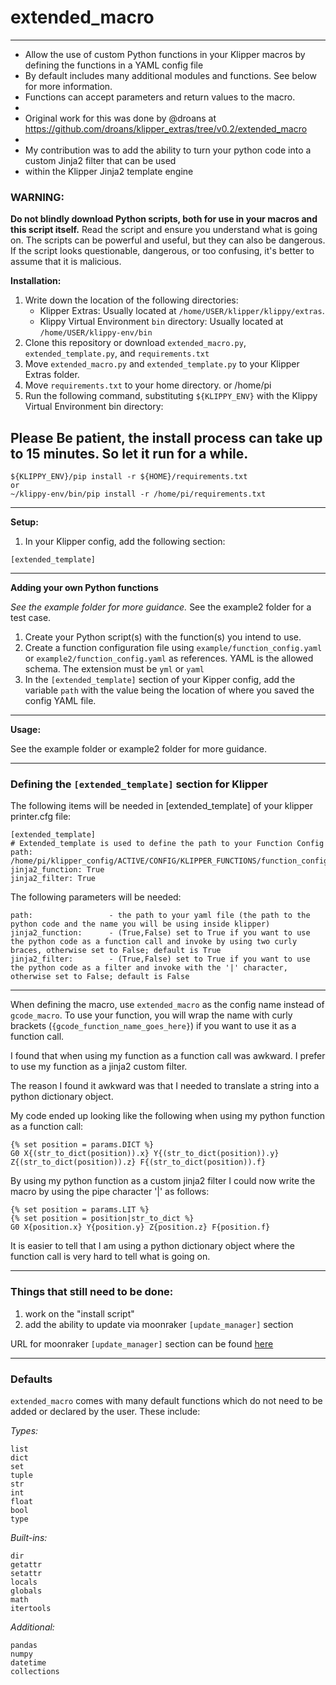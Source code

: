# extended_macro
---
* Allow the use of custom Python functions in your Klipper macros by defining the functions in a YAML config file
* By default includes many additional modules and functions. See below for more information.
* Functions can accept parameters and return values to the macro.
*
* Original work for this was done by @droans at https://github.com/droans/klipper_extras/tree/v0.2/extended_macro
*
* My contribution was to add the ability to turn your python code into a custom Jinja2 filter that can be used
* within the Klipper Jinja2 template engine

### WARNING:

**Do not blindly download Python scripts, both for use in your macros and this script itself.** Read the script and ensure you understand what is going on. The scripts can be powerful and useful, but they can also be dangerous. If the script looks questionable, dangerous, or too confusing, it's better to assume that it is malicious.

**Installation:**
1. Write down the location of the following directories:
    * Klipper Extras: Usually located at `/home/USER/klipper/klippy/extras`.
    * Klippy Virtual Environment `bin` directory: Usually located at `/home/USER/klippy-env/bin`
2. Clone this repository or download `extended_macro.py`, `extended_template.py`, and `requirements.txt`
3. Move `extended_macro.py` and `extended_template.py` to your Klipper Extras folder.
4. Move `requirements.txt` to your home directory. or /home/pi
5. Run the following command, substituting `${KLIPPY_ENV}` with the Klippy Virtual Environment bin directory:

## Please Be patient, the install process can take up to 15 minutes.  So let it run for a while.

```
${KLIPPY_ENV}/pip install -r ${HOME}/requirements.txt
or
~/klippy-env/bin/pip install -r /home/pi/requirements.txt
```

---
**Setup:**

1. In your Klipper config, add the following section:
```
[extended_template]
```

---
**Adding your own Python functions**

*See the example folder for more guidance.* See the example2 folder for a test case.

1. Create your Python script(s) with the function(s) you intend to use.
2. Create a function configuration file using `example/function_config.yaml` or `example2/function_config.yaml` as references. YAML is the allowed schema. The extension must be `yml` or `yaml`
3. In the `[extended_template]` section of your Kipper config, add the variable `path` with the value being the location of where you saved the config YAML file.

---
**Usage:**

See the example folder or example2 folder for more guidance.

---

### Defining the ``[extended_template]`` section for Klipper

The following items will be needed in [extended_template] of your klipper printer.cfg file:

```
[extended_template]
# Extended_template is used to define the path to your Function Config
path: /home/pi/klipper_config/ACTIVE/CONFIG/KLIPPER_FUNCTIONS/function_config.yaml
jinja2_function: True
jinja2_filter: True

```

The following parameters will be needed:

```
path:                 - the path to your yaml file (the path to the python code and the name you will be using inside klipper)
jinja2_function:      - (True,False) set to True if you want to use the python code as a function call and invoke by using two curly braces, otherwise set to False; default is True
jinja2_filter:        - (True,False) set to True if you want to use the python code as a filter and invoke with the '|' character, otherwise set to False; default is False
```
---

When defining the macro, use `extended_macro` as the config name instead of `gcode_macro`. To use your function, you will wrap the name with curly brackets (`{gcode_function_name_goes_here}`) if you want to use it as a function call.

I found that when using my function as a function call was awkward.  I prefer to use my function as a jinja2 custom filter.

The reason I found it awkward was that I needed to translate a string into a python dictionary object.

My code ended up looking like the following when using my python function as a function call:

```
{% set position = params.DICT %}
G0 X{(str_to_dict(position)).x} Y{(str_to_dict(position)).y} Z{(str_to_dict(position)).z} F{(str_to_dict(position)).f}
```

By using my python function as a custom jinja2 filter I could now write the macro by using the pipe character '|' as follows:

```
{% set position = params.LIT %}
{% set position = position|str_to_dict %}
G0 X{position.x} Y{position.y} Z{position.z} F{position.f}
```

It is easier to tell that I am using a python dictionary object where the function call is very hard to tell what is going on.

---
### Things that still need to be done:

1. work on the "install script"
2. add the ability to update via moonraker ``[update_manager]`` section

URL for moonraker ``[update_manager]`` section can be found [here](https://moonraker.readthedocs.io/en/latest/configuration/#update_manager)

---

### **Defaults**

`extended_macro` comes with many default functions which do not need to be added or declared by the user. These include:

*Types:*
```
list
dict
set
tuple
str
int
float
bool
type
```

*Built-ins:*
```
dir
getattr
setattr
locals
globals
math
itertools
```

*Additional:*
```
pandas
numpy
datetime
collections
```